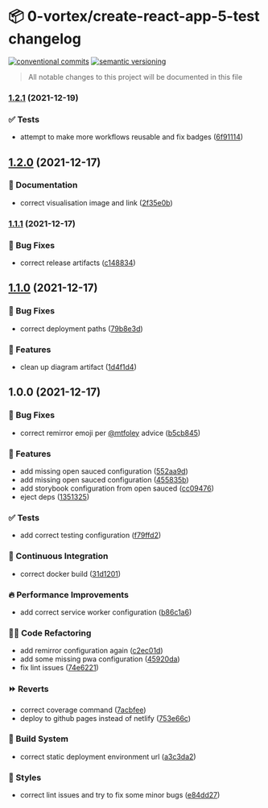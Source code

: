 # 📦 0-vortex/create-react-app-5-test changelog

[![conventional commits](https://img.shields.io/badge/conventional%20commits-1.0.0-yellow.svg)](https://conventionalcommits.org)
[![semantic versioning](https://img.shields.io/badge/semantic%20versioning-2.0.0-green.svg)](https://semver.org)

> All notable changes to this project will be documented in this file

### [1.2.1](https://github.com/0-vortex/create-react-app-5-test/compare/v1.2.0...v1.2.1) (2021-12-19)


### ✅ Tests

* attempt to make more workflows reusable and fix badges ([6f91114](https://github.com/0-vortex/create-react-app-5-test/commit/6f9111492aebf11ad677f4024c4c234de0a320ea))

## [1.2.0](https://github.com/0-vortex/create-react-app-5-test/compare/v1.1.1...v1.2.0) (2021-12-17)


### 📝 Documentation

* correct visualisation image and link ([2f35e0b](https://github.com/0-vortex/create-react-app-5-test/commit/2f35e0b2bb666764e52a3ec68d616b6b2d07950d))

### [1.1.1](https://github.com/0-vortex/create-react-app-5-test/compare/v1.1.0...v1.1.1) (2021-12-17)


### 🐛 Bug Fixes

* correct release artifacts ([c148834](https://github.com/0-vortex/create-react-app-5-test/commit/c1488341e0fab35e7773ab29bf60712b09b1f98c))

## [1.1.0](https://github.com/0-vortex/create-react-app-5-test/compare/v1.0.0...v1.1.0) (2021-12-17)


### 🐛 Bug Fixes

* correct deployment paths ([79b8e3d](https://github.com/0-vortex/create-react-app-5-test/commit/79b8e3d4c33072ef7893d1f9b5919dcccef4b382))


### 🍕 Features

* clean up diagram artifact ([1d4f1d4](https://github.com/0-vortex/create-react-app-5-test/commit/1d4f1d4c61680975ad763c1d55416bc09917afc8))

## 1.0.0 (2021-12-17)


### 🐛 Bug Fixes

* correct remirror emoji per [@mtfoley](https://github.com/mtfoley) advice ([b5cb845](https://github.com/0-vortex/create-react-app-5-test/commit/b5cb845c6962d50f253e63e93c2cfba268ffcf7b))


### 🍕 Features

* add missing open sauced configuration ([552aa9d](https://github.com/0-vortex/create-react-app-5-test/commit/552aa9df8f7dc0aa7c6136e59b118aeb3fa2949e))
* add missing open sauced configuration ([455835b](https://github.com/0-vortex/create-react-app-5-test/commit/455835b79ef0ad0f1383fc611493dce603980622))
* add storybook configuration from open sauced ([cc09476](https://github.com/0-vortex/create-react-app-5-test/commit/cc09476c35071185a9b9162a41c5fd50952da98d))
* eject deps ([1351325](https://github.com/0-vortex/create-react-app-5-test/commit/1351325c5b4293de0c1155d2f67db2ec639b4078))


### ✅ Tests

* add correct testing configuration ([f79ffd2](https://github.com/0-vortex/create-react-app-5-test/commit/f79ffd2821e8d45d150ab827eef6bafa4761d1f3))


### 🔁 Continuous Integration

* correct docker build ([31d1201](https://github.com/0-vortex/create-react-app-5-test/commit/31d1201d44d6da16a906cc1743920a984596ae13))


### 🔥 Performance Improvements

* add correct service worker configuration ([b86c1a6](https://github.com/0-vortex/create-react-app-5-test/commit/b86c1a6d44ea90366f7c4e1fcdc777d319de356e))


### 🧑‍💻 Code Refactoring

* add remirror configuration again ([c2ec01d](https://github.com/0-vortex/create-react-app-5-test/commit/c2ec01ddae4378173bd18935dbe307d8d0143573))
* add some missing pwa configuration ([45920da](https://github.com/0-vortex/create-react-app-5-test/commit/45920da5e1743ebd99afd24f9a6f42019f499432))
* fix lint issues ([74e6221](https://github.com/0-vortex/create-react-app-5-test/commit/74e62213c4e1b206b3b42b373e8c6a3cb8234aef))


### ⏩ Reverts

* correct coverage command ([7acbfee](https://github.com/0-vortex/create-react-app-5-test/commit/7acbfee72b87dc5223c5480d85e0227b058223e9))
* deploy to github pages instead of netlify ([753e66c](https://github.com/0-vortex/create-react-app-5-test/commit/753e66ccc530296d43481149b3fa4ddf71c48e1c))


### 🤖 Build System

* correct static deployment environment url ([a3c3da2](https://github.com/0-vortex/create-react-app-5-test/commit/a3c3da2d4755e01b8e61d2e68c3bc693fedb10f0))


### 🎨 Styles

* correct lint issues and try to fix some minor bugs ([e84dd27](https://github.com/0-vortex/create-react-app-5-test/commit/e84dd27da88fa8ef4e9de8f076d845b94f798a1d))
